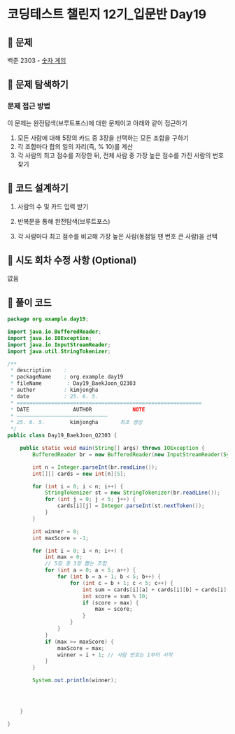 # 코딩테스트 챌린지 12기_입문반 Day19

## 📌 문제
백준 2303 - [숫자 게임](https://www.acmicpc.net/problem/2303)

## 📌 문제 탐색하기
### 문제 접근 방법
이 문제는 완전탐색(브루트포스)에 대한 문제이고 아래와 같이 접근하기
1.  모든 사람에 대해 5장의 카드 중 3장을 선택하는 모든 조합을 구하기
2. 각 조합마다 합의 일의 자리(즉, % 10)를 계산
3. 각 사람의 최고 점수를 저장한 뒤, 전체 사람 중 가장 높은 점수를 가진 사람의 번호 찾기



## 📌 코드 설계하기
1. 사람의 수 및 카드 입력 받기

2. 반복문을 통해 완전탐색(브루트포스)

3. 각 사람마다 최고 점수를 비교해 가장 높은 사람(동점일 땐 번호 큰 사람)을 선택



## 📌 시도 회차 수정 사항 (Optional)
없음

## 📌 풀이 코드
```java
package org.example.day19;

import java.io.BufferedReader;
import java.io.IOException;
import java.io.InputStreamReader;
import java.util.StringTokenizer;

/**
 * description    :
 * packageName    : org.example.day19
 * fileName        : Day19_BaekJoon_Q2303
 * author         : kimjongha
 * date           : 25. 6. 5.
 * ===========================================================
 * DATE              AUTHOR             NOTE
 * —————————————————————————————
 * 25. 6. 5.        kimjongha       최초 생성
 */
public class Day19_BaekJoon_Q2303 {

    public static void main(String[] args) throws IOException {
        BufferedReader br = new BufferedReader(new InputStreamReader(System.in));

        int n = Integer.parseInt(br.readLine());
        int[][] cards = new int[n][5];

        for (int i = 0; i < n; i++) {
            StringTokenizer st = new StringTokenizer(br.readLine());
            for (int j = 0; j < 5; j++) {
                cards[i][j] = Integer.parseInt(st.nextToken());
            }
        }

        int winner = 0;
        int maxScore = -1;

        for (int i = 0; i < n; i++) {
            int max = 0;
            // 5장 중 3장 뽑는 조합
            for (int a = 0; a < 5; a++) {
                for (int b = a + 1; b < 5; b++) {
                    for (int c = b + 1; c < 5; c++) {
                        int sum = cards[i][a] + cards[i][b] + cards[i][c];
                        int score = sum % 10;
                        if (score > max) {
                            max = score;
                        }
                    }
                }
            }
            if (max >= maxScore) {
                maxScore = max;
                winner = i + 1; // 사람 번호는 1부터 시작
            }
        }

        System.out.println(winner);




    }

}
